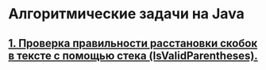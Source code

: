 # Алгоритмические задачи на Java

## [1. Проверка правильности расстановки скобок в тексте с помощью стека (IsValidParentheses).](https://github.com/Java-Master-Ru/Algorithms/tree/master/IsValidParentheses)
